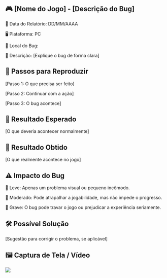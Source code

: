 ## 🎮 [Nome do Jogo] - [Descrição do Bug] 

📅 Data do Relatório: DD/MM/AAAA  

🖥️ Plataforma: PC

📍 Local do Bug: [](https://github.com/Pedr0-Raposo/Portfolio_Beta_Tester/blob/main/Bugs%20Relatados/imagens/%5BConan%5D-Local.png) 

📝 Descrição: [Explique o bug de forma clara] 

## 🔄 Passos para Reproduzir 

[Passo 1: O que precisa ser feito]  

[Passo 2: Continuar com a ação]  

[Passo 3: O bug acontece] 

## 🎯 Resultado Esperado 

[O que deveria acontecer normalmente]  

## 🚨 Resultado Obtido 

[O que realmente acontece no jogo]  

## ⚠ Impacto do Bug 

🔹 Leve: Apenas um problema visual ou pequeno incômodo. 

🔸 Moderado: Pode atrapalhar a jogabilidade, mas não impede o progresso. 

🔴 Grave: O bug pode travar o jogo ou prejudicar a experiência seriamente.  

## 🛠 Possível Solução 

[Sugestão para corrigir o problema, se aplicável]  

## 🖼️ Captura de Tela / Vídeo 
![](https://github.com/Pedr0-Raposo/Portfolio_Beta_Tester/blob/main/Bugs%20Relatados/imagens/%5BConan%20Exiles%5D-Abaixo_da_terra.png)
